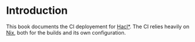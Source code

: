 # Introduction

This book documents the CI deployement for
[Hacl*](https://github.com/hacl-star/hacl-star). The CI relies heavily on
[Nix](https://nixos.org/), both for the builds and its own configuration.
